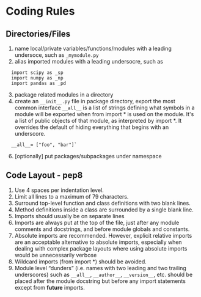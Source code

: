 # Coding Rules
## Directories/Files
1. name local/private variables/functions/modules with a leading undersoce, such as `_mymodule.py`
2. alias imported modules with a leading undersocre, such as
```
  import scipy as _sp
  import numpy as _np
  import pandas as _pd
```
3. package related modules in a directory
4. create an `__init__.py` file in package directory, export the most common interface
  `__all__` is a list of strings defining what symbols in a module will be exported
   when from <module> import * is used on the module.
   It's a list of public objects of that module, as interpreted by import *.
   It overrides the default of hiding everything that begins with an underscore.
```
  __all__= ["foo", "bar"]`
```
6. [optionally] put packages/subpackages under namespace 

## Code Layout - pep8
1. Use 4 spaces per indentation level.
2. Limit all lines to a maximum of 79 characters.
3. Surround top-level function and class definitions with two blank lines.
4. Method definitions inside a class are surrounded by a single blank line.
5. Imports should usually be on separate lines
6. Imports are always put at the top of the file, just after any module comments and docstrings,
  and before module globals and constants.
7. Absolute imports are recommended. However, explicit relative imports are an acceptable
  alternative to absolute imports, especially when dealing with complex package layouts
  where using absolute imports would be unnecessarily verbose
8. Wildcard imports (from <module> import *) should be avoided.
9. Module level “dunders” (i.e. names with two leading and two trailing underscores) such as
  `__all__`, `__author__`, `__version__`, etc. should be placed after the module docstring 
  but before any import statements except from __future__ imports. 
